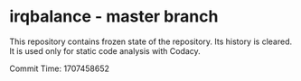 # irqbalance - master branch

This repository contains frozen state of the repository.
Its history is cleared. It is used only for static code
analysis with Codacy.

Commit Time: 1707458652